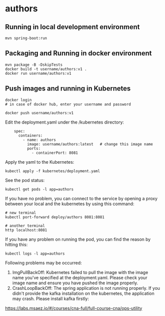 # authors

## Running in local development environment

```
mvn spring-boot:run
```

## Packaging and Running in docker environment

```
mvn package -B -DskipTests
docker build -t username/authors:v1 .
docker run username/authors:v1
```

## Push images and running in Kubernetes

```
docker login 
# in case of docker hub, enter your username and password

docker push username/authors:v1
```

Edit the deployment.yaml under the /kubernetes directory:
```
    spec:
      containers:
        - name: authors
          image: username/authors:latest   # change this image name
          ports:
            - containerPort: 8081

```

Apply the yaml to the Kubernetes:
```
kubectl apply -f kubernetes/deployment.yaml
```

See the pod status:
```
kubectl get pods -l app=authors
```

If you have no problem, you can connect to the service by opening a proxy between your local and the kubernetes by using this command:
```
# new terminal
kubectl port-forward deploy/authors 8081:8081

# another terminal
http localhost:8081
```

If you have any problem on running the pod, you can find the reason by hitting this:
```
kubectl logs -l app=authors
```

Following problems may be occurred:

1. ImgPullBackOff:  Kubernetes failed to pull the image with the image name you've specified at the deployment.yaml. Please check your image name and ensure you have pushed the image properly.
1. CrashLoopBackOff: The spring application is not running properly. If you didn't provide the kafka installation on the kubernetes, the application may crash. Please install kafka firstly:

https://labs.msaez.io/#/courses/cna-full/full-course-cna/ops-utility

